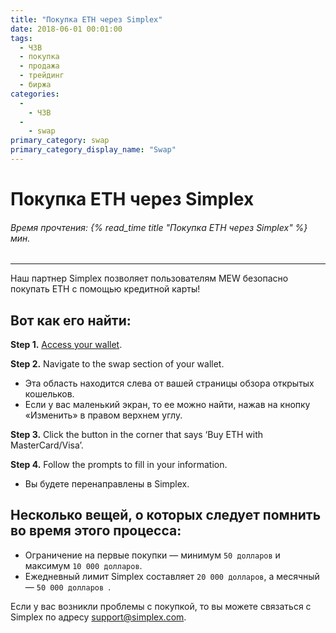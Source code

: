 ```yaml
---
title: "Покупка ETH через Simplex"
date: 2018-06-01 00:01:00
tags:
  - ЧЗВ
  - покупка
  - продажа
  - трейдинг
  - биржа
categories:
  - 
    - ЧЗВ
  - 
    - swap
primary_category: swap
primary_category_display_name: "Swap"
---
```


# __Покупка ETH через Simplex__
###### Время прочтения: {% read_time title "Покупка ETH через Simplex" %} мин.
***

Наш партнер Simplex позволяет пользователям MEW безопасно покупать ETH с помощью кредитной карты!



## __Вот как его найти:__

**Step 1.** [Access your wallet](/@@@@@@/getting-started/how-to-access-your-wallet/).

**Step 2.** Navigate to the swap section of your wallet.
* Эта область находится слева от вашей страницы обзора открытых кошельков.
* Если у вас маленький экран, то ее можно найти, нажав на кнопку «Изменить» в правом верхнем углу.

**Step 3.** Click the button in the corner that says ‘Buy ETH with MasterCard/Visa’.

**Step 4.** Follow the prompts to fill in your information.
* Вы будете перенаправлены в Simplex.



## __Несколько вещей, о которых следует помнить во время этого процесса:__

* Ограничение на первые покупки — минимум `50 долларов` и максимум `10 000 долларов`.
* Ежедневный лимит Simplex составляет `20 000 долларов`, а месячный — `50 000 долларов `.

Если у вас возникли проблемы с покупкой, то вы можете связаться с Simplex по адресу support@simplex.com.
